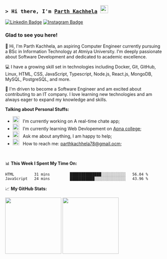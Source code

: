 ### <samp>&gt; Hi there, I'm <a href="https://github.com/parth-kachhela" target="_blank">Parth Kachhela</a> <img src="https://media.giphy.com/media/hvRJCLFzcasrR4ia7z/giphy.gif" width="25"> </samp>

[![Linkedin Badge](https://img.shields.io/badge/-LinkedIn-0e76a8?style=flat-square&logo=Linkedin&logoColor=white)](https://www.linkedin.com/in/kachhela-parth-987a91323/)
[![Instagram Badge](https://img.shields.io/badge/-Instagram-e4405f?style=flat-square&logo=Instagram&logoColor=white)](https://www.instagram.com/parth.kachhela.21/)

### Glad to see you here!

👋 Hi, I'm Parth Kachhela, an aspiring Computer Engineer currently pursuing a BSc in Information Technology at Atmiya University. I'm deeply passionate about Software Development and dedicated to academic excellence.

💻 I have a growing skill set in technologies including Docker, Git, GitHub, Linux, HTML, CSS, JavaScript, Typescript, Node.js, React.js, MongoDB, MySQL, PostgreSQL, and more.

🚀 I'm driven to become a Software Engineer and am excited about contributing to an IT company. I love learning new technologies and am always eager to expand my knowledge and skills.

**Talking about Personal Stuffs:**

- <img src="https://github.com/Gapur/Gapur/blob/main/assets/developer.gif?raw=true" width="21" />&nbsp;&nbsp; I’m currently working on A real-time chate app;
- <img src="https://github.com/Gapur/Gapur/blob/main/assets/lightning.gif?raw=true" width="21" />&nbsp;&nbsp; I’m currently learning Web Devlopement on [Apna college](https://www.apnacollege.in);
- <img src="https://github.com/Gapur/Gapur/blob/main/assets/message.gif?raw=true" width="21" />&nbsp;&nbsp; Ask me about anything, I am happy to help;
- <img src="https://github.com/Gapur/Gapur/blob/main/assets/letterbox.gif?raw=true" width="21" />&nbsp;&nbsp; How to reach me: parthkachhela78@gmail.ocm;

</br>

📊 **This Week I Spent My Time On:**

<!--START_SECTION:waka-->

```txt
HTML         31 mins         ██████████████░░░░░░░░░░░   56.04 %
JavaScript   24 mins         ███████████░░░░░░░░░░░░░░   43.96 %
```

<!--END_SECTION:waka-->

📈 **My GitHub Stats:**

<p>
  <img height="180em" src="https://github-readme-stats.vercel.app/api?username=parth-kachhela&show_icons=true&hide_border=true&&count_private=true&include_all_commits=true" />
  <img height="180em" src="https://github-readme-stats.vercel.app/api/top-langs/?username=parth-kachhela&exclude_repo=KNN-Image-Classification&show_icons=true&hide_border=true&layout=compact&langs_count=8"/>
</p>
